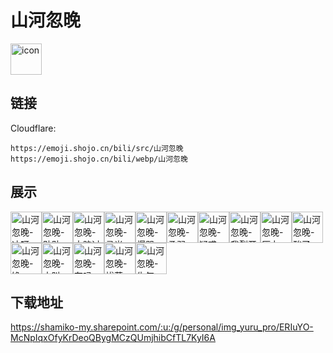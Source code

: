# 山河忽晚
<img src="https://emoji.shojo.cn/bili/src/山河忽晚/icon.png" width="50" height="50" alt="icon">

## 链接
Cloudflare:
```
https://emoji.shojo.cn/bili/src/山河忽晚
https://emoji.shojo.cn/bili/webp/山河忽晚
```
## 展示
<img src="https://emoji.shojo.cn/bili/src/山河忽晚/山河忽晚-冲呀.png" width="50" height="50" alt="山河忽晚-冲呀"><img src="https://emoji.shojo.cn/bili/src/山河忽晚/山河忽晚-贴贴.png" width="50" height="50" alt="山河忽晚-贴贴"><img src="https://emoji.shojo.cn/bili/src/山河忽晚/山河忽晚-大脑过载.png" width="50" height="50" alt="山河忽晚-大脑过载"><img src="https://emoji.shojo.cn/bili/src/山河忽晚/山河忽晚-灵光一闪.png" width="50" height="50" alt="山河忽晚-灵光一闪"><img src="https://emoji.shojo.cn/bili/src/山河忽晚/山河忽晚-爆哭.png" width="50" height="50" alt="山河忽晚-爆哭"><img src="https://emoji.shojo.cn/bili/src/山河忽晚/山河忽晚-柔弱.png" width="50" height="50" alt="山河忽晚-柔弱"><img src="https://emoji.shojo.cn/bili/src/山河忽晚/山河忽晚-疑惑.png" width="50" height="50" alt="山河忽晚-疑惑"><img src="https://emoji.shojo.cn/bili/src/山河忽晚/山河忽晚-我裂开了.png" width="50" height="50" alt="山河忽晚-我裂开了"><img src="https://emoji.shojo.cn/bili/src/山河忽晚/山河忽晚-压力.png" width="50" height="50" alt="山河忽晚-压力"><img src="https://emoji.shojo.cn/bili/src/山河忽晚/山河忽晚-酸了.png" width="50" height="50" alt="山河忽晚-酸了"><img src="https://emoji.shojo.cn/bili/src/山河忽晚/山河忽晚-馋.png" width="50" height="50" alt="山河忽晚-馋"><img src="https://emoji.shojo.cn/bili/src/山河忽晚/山河忽晚-大叫.png" width="50" height="50" alt="山河忽晚-大叫"><img src="https://emoji.shojo.cn/bili/src/山河忽晚/山河忽晚-在吗.png" width="50" height="50" alt="山河忽晚-在吗"><img src="https://emoji.shojo.cn/bili/src/山河忽晚/山河忽晚-拔草.png" width="50" height="50" alt="山河忽晚-拔草"><img src="https://emoji.shojo.cn/bili/src/山河忽晚/山河忽晚-生气.png" width="50" height="50" alt="山河忽晚-生气">

## 下载地址

https://shamiko-my.sharepoint.com/:u:/g/personal/img_yuru_pro/ERIuYO-McNpIqxOfyKrDeoQBygMCzQUmjhibCfTL7KyI6A